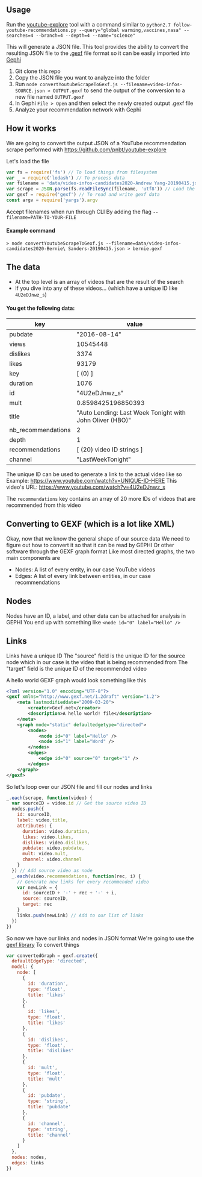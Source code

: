 ## Usage
Run the [youtube-explore]() tool with a command similar to `python2.7 follow-youtube-recommendations.py --query="global warming,vaccines,nasa" --searches=4 --branch=4 --depth=4 --name="science"`

This will generate a JSON file. This tool provides the ability to convert the resulting JSON file to the [.gexf](https://gephi.org/gexf/format/) file format so it can be easily imported into [Gephi](https://gephi.org/)

1. Git clone this repo
1. Copy the JSON file you want to analyze into the folder
1. Run `node convertYoutubeScrapeToGexf.js --filename=video-infos-SOURCE.json > OUTPUT.gexf` to send the output of the conversion to a new file named `OUTPUT.gexf`
1. In Gephi `File > Open` and then select the newly created output .gexf file 
1. Analyze your recommendation network with Gephi

## How it works
We are going to convert the output JSON of a YouTube recommendation scrape performed with https://github.com/pnbt/youtube-explore

Let's load the file
```javascript
var fs = require('fs') // To load things from filesystem
var _ = require('lodash') // To process data
var filename = 'data/video-infos-candidates2020-Andrew Yang-20190415.json' // File to process
var scrape = JSON.parse(fs.readFileSync(filename, 'utf8')) // Load the file
var gexf = require('gexf') // To read and write gexf data
const argv = require('yargs').argv
```

Accept filenames when run through CLI
By adding the flag `--filename=PATH-TO-YOUR-FILE`

#### Example command
`> node convertYoutubeScrapeToGexf.js --filename=data/video-infos-candidates2020-Bernie\ Sanders-20190415.json > bernie.gexf`

## The data
+ At the top level is an array of videos that are the result of the search
+ If you dive into any of these videos... (which have a unique ID like `4U2eDJnwz_s`)

#### You get the following data:
|key | value |
|----|--------|
|pubdate|   "2016-08-14"|
|views|     10545448|
|dislikes|  3374|
|likes|     93179|
|key|       [ (0) ]|
|duration|  1076|
|id|        "4U2eDJnwz_s"|
|mult|      0.8598425196850393|
|title|     "Auto Lending: Last Week Tonight with John Oliver (HBO)"|
|nb_recommendations| 2|
|depth|     1|
|recommendations|    [ (20) video ID strings ]|
|channel|   "LastWeekTonight"|

The unique ID can be used to generate a link to the actual video like so
Example: https://www.youtube.com/watch?v=UNIQUE-ID-HERE
This video's URL: https://www.youtube.com/watch?v=4U2eDJnwz_s  

The `recommendations` key contains an array of 20 more IDs of videos that are recommended from this video

## Converting to GEXF (which is a lot like XML)

Okay, now that we know the general shape of our source data
We need to figure out how to convert it so that it can be read by GEPHI
Or other software through the GEXF graph format
Like most directed graphs, the two main components are
+ Nodes: A list of every entity, in our case YouTube videos
+ Edges: A list of every link between entities, in our case recommendations

## Nodes
Nodes have an ID, a label, and other data can be attached for analysis in GEPHI
You end up with something like `<node id="0" label="Hello" />`

## Links
Links have a unique ID
The "source" field is the unique ID for the source node which in our case is the video that is being recommended from
The "target" field is the unique ID of the recommended video

A hello world GEXF graph would look something like this
```xml
<?xml version="1.0" encoding="UTF-8"?>
<gexf xmlns="http://www.gexf.net/1.2draft" version="1.2">
    <meta lastmodifieddate="2009-03-20">
        <creator>Gexf.net</creator>
        <description>A hello world! file</description>
    </meta>
    <graph mode="static" defaultedgetype="directed">
        <nodes>
            <node id="0" label="Hello" />
            <node id="1" label="Word" />
        </nodes>
        <edges>
            <edge id="0" source="0" target="1" />
        </edges>
    </graph>
</gexf>
```

So let's loop over our JSON file and fill our nodes and links
```javascript
_.each(scrape, function(video) {
  var sourceID = video.id // Get the source video ID
  nodes.push({
    id: sourceID,
    label: video.title,
    attributes: {
      duration: video.duration,
      likes: video.likes,
      dislikes: video.dislikes,
      pubdate: video.pubdate,
      mult: video.mult,
      channel: video.channel
    }
  }) // Add source video as node
  _.each(video.recommendations, function(rec, i) {
    // Generate new links for every recommended video
    var newLink = {
      id: sourceID + '-' + rec + '-' + i,
      source: sourceID,
      target: rec
    }
    links.push(newLink) // Add to our list of links
  })
})
```

So now we have our links and nodes in JSON format
We're going to use the [gexf library](https://github.com/Yomguithereal/gexf#writer)
To convert things

```javascript
var convertedGraph = gexf.create({
  defaultEdgeType: 'directed',
  model: {
    node: [
      {
        id: 'duration',
        type: 'float',
        title: 'likes'
      },
      {
        id: 'likes',
        type: 'float',
        title: 'likes'
      },
      {
        id: 'dislikes',
        type: 'float',
        title: 'dislikes'
      },
      {
        id: 'mult',
        type: 'float',
        title: 'mult'
      },
      {
        id: 'pubdate',
        type: 'string',
        title: 'pubdate'
      },
      {
        id: 'channel',
        type: 'string',
        title: 'channel'
      }
    ]
  },
  nodes: nodes,
  edges: links
})
```
